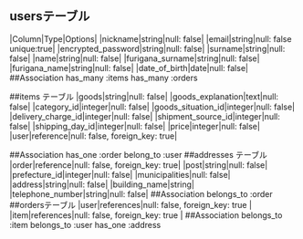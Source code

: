 ## usersテーブル

|Column|Type|Options|
|nickname|string|null: false|
|email|string|null: false unique:true|
|encrypted_password|string|null: false|
|surname|string|null: false|
|name|string|null: false|
|furigana_surname|string|null: false|
|furigana_name|string|null: false|
|date_of_birth|date|null: false|
##Association
has_many :items
has_many :orders


##items テーブル
|goods|string|null: false|
|goods_explanation|text|null: false|
|category_id|integer|null: false|
|goods_situation_id|integer|null: false|
|delivery_charge_id|integer|null: false|
|shipment_source_id|integer|null: false|
|shipping_day_id|integer|null: false|
|price|integer|null: false|
|user|reference|null: false, foreign_key: true|

##Association
has_one :order
belong_to :user
##addresses テーブル
|order|reference|null: false, foreign_key: true|
|post|string|null: false|
|prefecture_id|integer|null: false|
|municipalities|null: false|
|address|string|null: false|
|building_name|string|
|telephone_number|string|null: false|
##Association
belongs_to :order
##ordersテーブル
|user|references|null: false, foreign_key: true |
|item|references|null: false, foreign_key: true |
##Association
belongs_to :item
belongs_to :user
has_one :address

